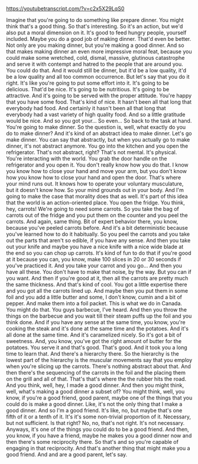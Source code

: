 https://youtubetranscript.com/?v=c2x5X29LqS0

 Imagine that you're going to do something like prepare dinner. You might think that's a good thing. So that's interesting. So it's an action, but we'd also put a moral dimension on it. It's good to feed hungry people, yourself included. Maybe you do a good job of making dinner. That'd even be better. Not only are you making dinner, but you're making a good dinner. And so that makes making dinner an even more impressive moral feat, because you could make some wretched, cold, dismal, massive, glutinous catastrophe and serve it with contempt and hatred to the people that are around you. You could do that. And it would still be dinner, but it'd be a low quality, it'd be a low quality and all too common occurrence. But let's say that you do it right. It's like you're going to put some effort into it. It's going to be delicious. That'd be nice. It's going to be nutritious. It's going to be attractive. And it's going to be served with the proper attitude. You're happy that you have some food. That's kind of nice. It hasn't been all that long that everybody had food. And certainly it hasn't been all that long that everybody had a vast variety of high quality food. And so a little gratitude would be nice. And so you got your... So even... So back to the task at hand. You're going to make dinner. So the question is, well, what exactly do you do to make dinner? And it's kind of an abstract idea to make dinner. Let's go make dinner. You can say that abstractly, but when you actually go to make dinner, it's not abstract anymore. You go into the kitchen and you open the refrigerator. That's not abstract, right? That's not mental. It's physical. You're interacting with the world. You grab the door handle on the refrigerator and you open it. You don't really know how you do that. I know you know how to close your hand and move your arm, but you don't know how you know how to close your hand and open the door. That's where your mind runs out. It knows how to operate your voluntary musculature, but it doesn't know how. So your mind grounds out in your body. And I'm going to make the case that morality does that as well. It's part of this idea that the world is an action-oriented place. You open the fridge. You think, hey, carrots! We're going to need some carrots. So you take the bag of carrots out of the fridge and you put them on the counter and you peel the carrots. And again, same thing. Bit of expert behavior there, you know, because you've peeled carrots before. And it's a bit deterministic because you've learned how to do it habitually. So you peel the carrots and you take out the parts that aren't so edible, if you have any sense. And then you take out your knife and maybe you have a nice knife with a nice wide blade at the end so you can chop up carrots. It's kind of fun to do that if you're good at it because you can, you know, make 100 slices in 20 or 30 seconds if you've practiced it. And you take your carrot and you go... And then you have all these. You don't have to make that noise, by the way. But you can if you want. And then if you're good at it, then all the carrots are pretty much the same thickness. And that's kind of cool. You got a little expertise there and you got all the carrots lined up. And maybe then you put them in some foil and you add a little butter and some, I don't know, cumin and a bit of pepper. And make them into a foil packet. This is what we do in Canada. You might do that. You guys barbecue, I've heard. And then you throw the things on the barbecue and you wait till their steam puffs up the foil and you think done. And if you have any sense at the same time, you know, you're cooking the steak and it's done at the same time and the potatoes. And it's all done at the same time. And it's caramelized nicely. So it's got a bit of sweetness. And, you know, you've got the right amount of butter for the potatoes. You serve it and that's good. That's good. And it took you a long time to learn that. And there's a hierarchy there. So the hierarchy is the lowest part of the hierarchy is the muscular movements say that you employ when you're slicing up the carrots. There's nothing abstract about that. And then there's the sequencing of the carrots in the foil and the placing them on the grill and all of that. That's that's where the the rubber hits the road. And you think, well, hey, I made a good dinner. And then you might think, well, what's making a good dinner a subset of? You might think, well, you know, if you're a good friend, good parent, maybe one of the things that you could do is make a good dinner. Like, it's not the only thing that I make a good dinner. And so I'm a good friend. It's like, no, but maybe that's one fifth of it or a tenth of it. It's it's some non-trivial proportion of it. Necessary, but not sufficient. Is that right? No, no, that's not right. It's not necessary. Anyways, it's one of the things you could do to be a good friend. And then, you know, if you have a friend, maybe he makes you a good dinner now and then there's some reciprocity there. So that's and so you're capable of engaging in that reciprocity. And that's another thing that might make you a good friend. And and are a good parent, let's say.